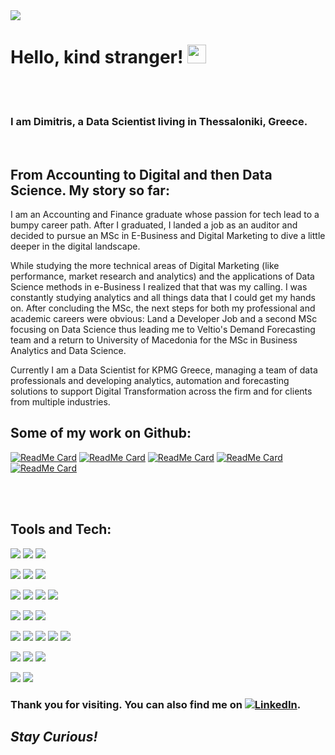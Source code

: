 <img src=https://s27389.pcdn.co/wp-content/uploads/2018/11/data-era-1013x440.jpeg />

# Hello, kind stranger! <img src="https://raw.githubusercontent.com/MartinHeinz/MartinHeinz/master/wave.gif" width="30px">

<br />
<br />

### I am Dimitris, a Data Scientist living in Thessaloniki, Greece.

<br />

## From Accounting to Digital and then Data Science. My story so far:

I am an Accounting and Finance graduate whose passion for tech lead to a bumpy career path. After I graduated, I landed a job as an auditor and decided to pursue an MSc in E-Business and Digital Marketing to dive a little deeper in the digital landscape. 

While studying the more technical areas of Digital Marketing (like performance, market research and analytics) and the applications of Data Science methods in e-Business I realized that that was my calling. I was constantly studying analytics and all things data that I could get my hands on. After concluding the MSc, the next steps for both my professional and academic careers were obvious: Land a Developer Job and a second MSc focusing on Data Science thus leading me to Veltio's Demand Forecasting team and a return to University of Macedonia for the MSc in Business Analytics and Data Science.

Currently I am a Data Scientist for KPMG Greece, managing a team of data professionals and developing analytics, automation and forecasting solutions to support Digital Transformation across the firm and for clients from multiple industries.


## Some of my work on Github:

[![ReadMe Card](https://github-readme-stats.vercel.app/api/pin/?username=DimitriosTagkoulis&repo=Google-Analytics-and-Python&theme=dracula)](https://github.com/DimitriosTagkoulis/Google-Analytics-and-Python)
[![ReadMe Card](https://github-readme-stats.vercel.app/api/pin/?username=DimitriosTagkoulis&repo=Clustering-Stock-Movements&theme=dracula)](https://github.com/DimitriosTagkoulis/Clustering-Stock-Movements)
[![ReadMe Card](https://github-readme-stats.vercel.app/api/pin/?username=DimitriosTagkoulis&repo=TelcoCustomerChurn&theme=dracula)](https://github.com/DimitriosTagkoulis/TelcoCustomerChurn)
[![ReadMe Card](https://github-readme-stats.vercel.app/api/pin/?username=DimitriosTagkoulis&repo=XAI_Linked_Statistical_Data&theme=dracula)](https://github.com/DimitriosTagkoulis/XAI_Linked_Statistical_Data)
[![ReadMe Card](https://github-readme-stats.vercel.app/api/pin/?username=DimitriosTagkoulis&repo=AirBnB_Price_Prediction&theme=dracula)](https://github.com/DimitriosTagkoulis/AirBnB_Price_Prediction)


<br />
<br />

## Tools and Tech:

![](https://img.shields.io/badge/DEV-Jupyter-informational?style=flat&logo=Jupyter&logoColor=white&color=6272a4)
![](https://img.shields.io/badge/DEV-VSCode-informational?style=flat&logo=VsCode&logoColor=white&color=6272a4)
![](https://img.shields.io/badge/DEV-Git-informational?style=flat&logo=Git&logoColor=white&color=6272a4)

![](https://img.shields.io/badge/Code-Python-informational?style=flat&logo=Python&logoColor=white&color=2bb6272a4c8a)
![](https://img.shields.io/badge/Code-R-informational?style=flat&logo=R&logoColor=white&color=6272a4)
![](https://img.shields.io/badge/Code-Bash-informational?style=flat&logo=GNU-Bash&logoColor=white&color=6272a4)

![](https://img.shields.io/badge/DB-PostgreSQL-informational?style=flat&logo=PostgreSQL&logoColor=white&color=6272a4)
![](https://img.shields.io/badge/DB-MySql-informational?style=flat&logo=MySQL&logoColor=white&color=6272a4)
![](https://img.shields.io/badge/DB-MongoDB-informational?style=flat&logo=MongoDB&logoColor=white&color=6272a4)
![](https://img.shields.io/badge/DB-Neo4j-informational?style=flat&logo=Neo4j&logoColor=white&color=6272a4)

![](https://img.shields.io/badge/ML-ScikitLearn-informational?style=flat&logo=scikit-learn&logoColor=white&color=6272a4)
![](https://img.shields.io/badge/ML-Tensorflow-informational?style=flat&logo=Tensorflow&logoColor=white&color=6272a4)
![](https://img.shields.io/badge/ML-PyTorch-informational?style=flat&logo=PyTorch&logoColor=white&color=6272a4)

![](https://img.shields.io/badge/MLOPS-MLflow-informational?style=flat&logo=MLflow&logoColor=white&color=6272a4)
![](https://img.shields.io/badge/MLOPS-Airflow-informational?style=flat&logo=Apache-Airflow&logoColor=white&color=6272a4)
![](https://img.shields.io/badge/MLOPS-Ray-informational?style=flat&logo=Ray&logoColor=white&color=6272a4)
![](https://img.shields.io/badge/MLOPS-Spark-informational?style=flat&logo=Apache-Spark&logoColor=white&color=6272a4)
![](https://img.shields.io/badge/MLOPS-Weights&Biases-informational?style=flat&logo=WeightsandBiases&logoColor=white&color=6272a4)

![](https://img.shields.io/badge/Cloud-Azure-informational?style=flat&logo=Microsoft-Azure&logoColor=white&color=6272a4)
![](https://img.shields.io/badge/Cloud-Aws-informational?style=flat&logo=Amazon-AWS&logoColor=white&color=6272a4)
![](https://img.shields.io/badge/Cloud-GCP-informational?style=flat&logo=Google-Cloud&logoColor=white&color=6272a4)

![](https://img.shields.io/badge/Viz-Tableau-informational?style=flat&logo=Tableau&logoColor=white&color=6272a4)
![](https://img.shields.io/badge/Viz-PowerBI-informational?style=flat&logo=PowerBI&logoColor=white&color=6272a4)


<!-- Actual text -->
### Thank you for visiting. You can also find me on [![LinkedIn][2.2]][2].

<!-- Icons -->


[2.2]: https://img.shields.io/badge/Linkedin-informational?style=flat&logo=LinkedIn (LinkedIn icon)

<!-- Links to your social media accounts -->


[2]: https://www.linkedin.com/in/dimitrios-tagkoulis/


## <em>Stay Curious!</em>
